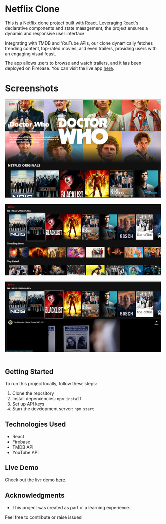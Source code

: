 # Netflix Clone

This is a Netflix clone project built with React. Leveraging React's declarative components and state management, the project ensures a dynamic and responsive user interface.

Integrating with TMDB and YouTube APIs, our clone dynamically fetches trending content, top-rated movies, and even trailers, providing users with an engaging visual feast.

The app allows users to browse and watch trailers, and it has been deployed on Firebase. You can visit the live app [here](https://netflix-clone-58504.web.app/).

# Screenshots

![Screenshot 1](Screenshots/HomePage.png)
<br />
<br />
![Screenshot 2](Screenshots/HomePage2.png)
<br />
<br />
![Screenshot 3](Screenshots/Screenshot3.png)
<br />
<br />


## Getting Started

To run this project locally, follow these steps:

1. Clone the repository
2. Install dependencies: `npm install`
3. Set up API keys
4. Start the development server: `npm start`

## Technologies Used

- React
- Firebase
- TMDB API
- YouTube API

## Live Demo

Check out the live demo [here](https://netflix-clone-58504.web.app/).

## Acknowledgments

- This project was created as part of a learning experience.

Feel free to contribute or raise issues!
